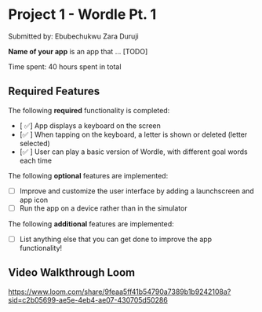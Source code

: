 # Project 1 - Wordle Pt. 1

Submitted by: Ebubechukwu Zara Duruji

**Name of your app** is an app that ... [TODO] 

Time spent: 40 hours spent in total

## Required Features

The following **required** functionality is completed:

- [ ✅] App displays a keyboard on the screen
- [✅ ] When tapping on the keyboard, a letter is shown or deleted (letter selected)
- [✅ ] User can play a basic version of Wordle, with different goal words each time

The following **optional** features are implemented:

- [ ] Improve and customize the user interface by adding a launchscreen and app icon
- [ ] Run the app on a device rather than in the simulator

The following **additional** features are implemented:

- [ ] List anything else that you can get done to improve the app functionality!

## Video Walkthrough Loom
https://www.loom.com/share/9feaa5ff41b54790a7389b1b9242108a?sid=c2b05699-ae5e-4eb4-ae07-430705d50286  


